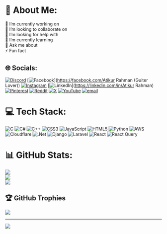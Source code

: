 # 💫 About Me:
🔭 I’m currently working on<br>👯 I’m looking to collaborate on<br>🤝 I’m looking for help with<br>🌱 I’m currently learning<br>💬 Ask me about<br>⚡ Fun fact


## 🌐 Socials:
[![Discord](https://img.shields.io/badge/Discord-%237289DA.svg?logo=discord&logoColor=white)](https://discord.gg/alienxm.) [![Facebook](https://img.shields.io/badge/Facebook-%231877F2.svg?logo=Facebook&logoColor=white)](https://facebook.com/Atikur Rahman (Guiter Lover)) [![Instagram](https://img.shields.io/badge/Instagram-%23E4405F.svg?logo=Instagram&logoColor=white)](https://instagram.com/atik.xm) [![LinkedIn](https://img.shields.io/badge/LinkedIn-%230077B5.svg?logo=linkedin&logoColor=white)](https://linkedin.com/in/Atikur Rahman) [![Pinterest](https://img.shields.io/badge/Pinterest-%23E60023.svg?logo=Pinterest&logoColor=white)](https://pinterest.com/atikxm) [![Reddit](https://img.shields.io/badge/Reddit-%23FF4500.svg?logo=Reddit&logoColor=white)](https://reddit.com/user/https://www.reddit.com/user/Affectionate-Egg57/?utm_source=share&utm_medium=web3x&utm_name=web3xcss&utm_term=1&utm_content=share_button) [![X](https://img.shields.io/badge/X-black.svg?logo=X&logoColor=white)](https://x.com/@atikurrahmanxm) [![YouTube](https://img.shields.io/badge/YouTube-%23FF0000.svg?logo=YouTube&logoColor=white)](https://youtube.com/@@travelwithatik7880) [![email](https://img.shields.io/badge/Email-D14836?logo=gmail&logoColor=white)](mailto:atikurrahmanxm@gmail.com) 

# 💻 Tech Stack:
![C](https://img.shields.io/badge/c-%2300599C.svg?style=for-the-badge&logo=c&logoColor=white) ![C#](https://img.shields.io/badge/c%23-%23239120.svg?style=for-the-badge&logo=csharp&logoColor=white) ![C++](https://img.shields.io/badge/c++-%2300599C.svg?style=for-the-badge&logo=c%2B%2B&logoColor=white) ![CSS3](https://img.shields.io/badge/css3-%231572B6.svg?style=for-the-badge&logo=css3&logoColor=white) ![JavaScript](https://img.shields.io/badge/javascript-%23323330.svg?style=for-the-badge&logo=javascript&logoColor=%23F7DF1E) ![HTML5](https://img.shields.io/badge/html5-%23E34F26.svg?style=for-the-badge&logo=html5&logoColor=white) ![Python](https://img.shields.io/badge/python-3670A0?style=for-the-badge&logo=python&logoColor=ffdd54) ![AWS](https://img.shields.io/badge/AWS-%23FF9900.svg?style=for-the-badge&logo=amazon-aws&logoColor=white) ![Cloudflare](https://img.shields.io/badge/Cloudflare-F38020?style=for-the-badge&logo=Cloudflare&logoColor=white) ![.Net](https://img.shields.io/badge/.NET-5C2D91?style=for-the-badge&logo=.net&logoColor=white) ![Django](https://img.shields.io/badge/django-%23092E20.svg?style=for-the-badge&logo=django&logoColor=white) ![Laravel](https://img.shields.io/badge/laravel-%23FF2D20.svg?style=for-the-badge&logo=laravel&logoColor=white) ![React](https://img.shields.io/badge/react-%2320232a.svg?style=for-the-badge&logo=react&logoColor=%2361DAFB) ![React Query](https://img.shields.io/badge/-React%20Query-FF4154?style=for-the-badge&logo=react%20query&logoColor=white)
# 📊 GitHub Stats:
![](https://github-readme-stats.vercel.app/api?username=atikxm&theme=dark&hide_border=false&include_all_commits=true&count_private=true)<br/>
![](https://nirzak-streak-stats.vercel.app/?user=atikxm&theme=dark&hide_border=false)<br/>
![](https://github-readme-stats.vercel.app/api/top-langs/?username=atikxm&theme=dark&hide_border=false&include_all_commits=true&count_private=true&layout=compact)

## 🏆 GitHub Trophies
![](https://github-profile-trophy.vercel.app/?username=atikxm&theme=radical&no-frame=false&no-bg=false&margin-w=4)

---
[![](https://visitcount.itsvg.in/api?id=atikxm&icon=0&color=0)](https://visitcount.itsvg.in)

<!-- Proudly created with GPRM ( https://gprm.itsvg.in ) -->
